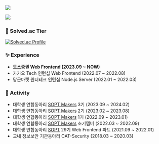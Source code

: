 <a href="https://hits.seeyoufarm.com"><img src="https://hits.seeyoufarm.com/api/count/incr/badge.svg?url=https%3A%2F%2Fgithub.com%2FTekiter&count_bg=%23217FBC&title_bg=%23555555&icon=&icon_color=%23E7E7E7&title=hits&edge_flat=false"/></a>

<a href="https://velog.io/@tekiter"><img src="https://img.shields.io/badge/-Tech%20Blog-2671bd?style=flat-square"></a>
<a href="https://tekiter.github.io/shields-craft"><img alt="" src="https://img.shields.io/badge/-Create_Your_Badge-blueviolet?style=flat-square"></a>
<a href="https://kirby-roulette.pages.dev"><img alt="" src="https://img.shields.io/badge/-Kirby_Roulette-E577C0?style=flat-square"></a>

### 🏅 Solved.ac Tier
[![Solved.ac Profile](http://mazassumnida.wtf/api/v2/generate_badge?boj=geon08)](https://solved.ac/geon08)

### ✨ Experience

* **토스증권 Web Frontend (2023.09 ~ NOW)**
* 카카오 Tech 인턴십 Web Frontend (2022.07 ~ 2022.08)
* 당근마켓 윈터테크 인턴십 Node.js Server (2022.01 ~ 2022.03)

### 🚀 Activity

* 대학생 연합동아리 [SOPT Makers](https://github.com/sopt-makers) 3기 (2023.09 ~ 2024.02)
* 대학생 연합동아리 [SOPT Makers](https://github.com/sopt-makers) 2기 (2023.02 ~ 2023.08)
* 대학생 연합동아리 [SOPT Makers](https://github.com/sopt-makers) 1기 (2022.09 ~ 2023.01)
* 대학생 연합동아리 [SOPT Makers](https://github.com/sopt-makers) 초기멤버 (2022.03 ~ 2022.09)
* 대학생 연합동아리 [SOPT](https://sopt.org/) 29기 Web Frontend 파트 (2021.09 ~ 2022.01)
* 교내 정보보안 기관동아리 CAT-Security (2018.03 ~ 2020.03)
